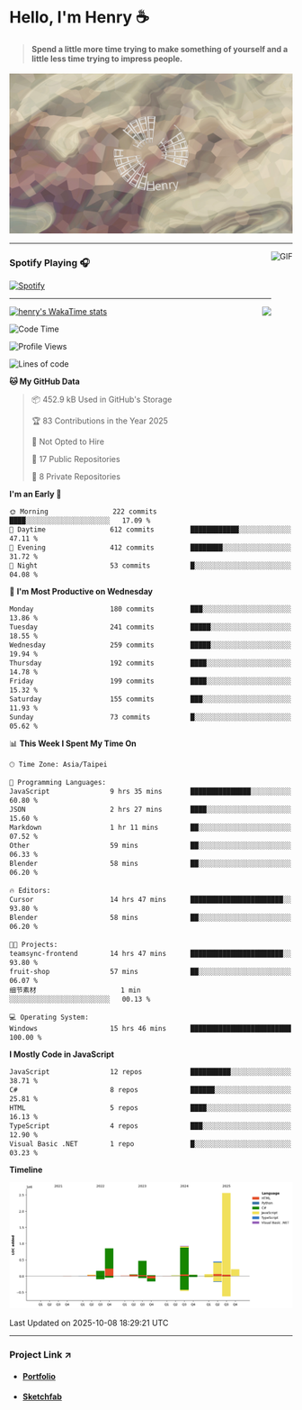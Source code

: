 # Hello, I'm Henry :coffee:

> #### Spend a little more time trying to make something of yourself and a little less time trying to impress people.
 
![](./images/cover.jpg)

---

<img align="right" alt="GIF" height="170px" src="https://media.giphy.com/media/J5B1Y8QZnzXXbLQIBu/giphy.gif" />

### Spotify Playing 🎧

[![Spotify](https://spotify-recently-played-beta.vercel.app/api/spotify)](https://open.spotify.com/user/31uznrpamxhroyd2bt7xchxgnhce)

---

<img align="right" src="https://github-readme-stats.vercel.app/api/top-langs/?username=henry5720&theme=tokyonight&hide_title=false" />

[![henry's WakaTime stats](https://github-readme-stats.vercel.app/api/wakatime?username=@henry5720&layout=compact)](https://github.com/anuraghazra/github-readme-stats)

<!--START_SECTION:waka-->
![Code Time](http://img.shields.io/badge/Code%20Time-544%20hrs%2041%20mins-blue)

![Profile Views](http://img.shields.io/badge/Profile%20Views-0-blue)

![Lines of code](https://img.shields.io/badge/From%20Hello%20World%20I%27ve%20Written-5.8%20million%20lines%20of%20code-blue)

**🐱 My GitHub Data** 

> 📦 452.9 kB Used in GitHub's Storage 
 > 
> 🏆 83 Contributions in the Year 2025
 > 
> 🚫 Not Opted to Hire
 > 
> 📜 17 Public Repositories 
 > 
> 🔑 8 Private Repositories 
 > 
**I'm an Early 🐤** 

```text
🌞 Morning                222 commits         ████░░░░░░░░░░░░░░░░░░░░░   17.09 % 
🌆 Daytime                612 commits         ████████████░░░░░░░░░░░░░   47.11 % 
🌃 Evening                412 commits         ████████░░░░░░░░░░░░░░░░░   31.72 % 
🌙 Night                  53 commits          █░░░░░░░░░░░░░░░░░░░░░░░░   04.08 % 
```
📅 **I'm Most Productive on Wednesday** 

```text
Monday                   180 commits         ███░░░░░░░░░░░░░░░░░░░░░░   13.86 % 
Tuesday                  241 commits         █████░░░░░░░░░░░░░░░░░░░░   18.55 % 
Wednesday                259 commits         █████░░░░░░░░░░░░░░░░░░░░   19.94 % 
Thursday                 192 commits         ████░░░░░░░░░░░░░░░░░░░░░   14.78 % 
Friday                   199 commits         ████░░░░░░░░░░░░░░░░░░░░░   15.32 % 
Saturday                 155 commits         ███░░░░░░░░░░░░░░░░░░░░░░   11.93 % 
Sunday                   73 commits          █░░░░░░░░░░░░░░░░░░░░░░░░   05.62 % 
```


📊 **This Week I Spent My Time On** 

```text
🕑︎ Time Zone: Asia/Taipei

💬 Programming Languages: 
JavaScript               9 hrs 35 mins       ███████████████░░░░░░░░░░   60.80 % 
JSON                     2 hrs 27 mins       ████░░░░░░░░░░░░░░░░░░░░░   15.60 % 
Markdown                 1 hr 11 mins        ██░░░░░░░░░░░░░░░░░░░░░░░   07.52 % 
Other                    59 mins             ██░░░░░░░░░░░░░░░░░░░░░░░   06.33 % 
Blender                  58 mins             ██░░░░░░░░░░░░░░░░░░░░░░░   06.20 % 

🔥 Editors: 
Cursor                   14 hrs 47 mins      ███████████████████████░░   93.80 % 
Blender                  58 mins             ██░░░░░░░░░░░░░░░░░░░░░░░   06.20 % 

🐱‍💻 Projects: 
teamsync-frontend        14 hrs 47 mins      ███████████████████████░░   93.80 % 
fruit-shop               57 mins             ██░░░░░░░░░░░░░░░░░░░░░░░   06.07 % 
细节素材                     1 min               ░░░░░░░░░░░░░░░░░░░░░░░░░   00.13 % 

💻 Operating System: 
Windows                  15 hrs 46 mins      █████████████████████████   100.00 % 
```

**I Mostly Code in JavaScript** 

```text
JavaScript               12 repos            ██████████░░░░░░░░░░░░░░░   38.71 % 
C#                       8 repos             ██████░░░░░░░░░░░░░░░░░░░   25.81 % 
HTML                     5 repos             ████░░░░░░░░░░░░░░░░░░░░░   16.13 % 
TypeScript               4 repos             ███░░░░░░░░░░░░░░░░░░░░░░   12.90 % 
Visual Basic .NET        1 repo              █░░░░░░░░░░░░░░░░░░░░░░░░   03.23 % 
```



**Timeline**

![Lines of Code chart](https://raw.githubusercontent.com/henry5720/henry5720/main/assets/bar_graph.png)


 Last Updated on 2025-10-08 18:29:21 UTC
<!--END_SECTION:waka-->

---

### Project Link ↗️

- #### [Portfolio](https://drive.google.com/file/d/1kb96bzn4Bhdb4pImsUvKz9Oi9cx455D2/view?usp=drivesdk)
- #### [Sketchfab](https://sketchfab.com/henry4294967296/models)

